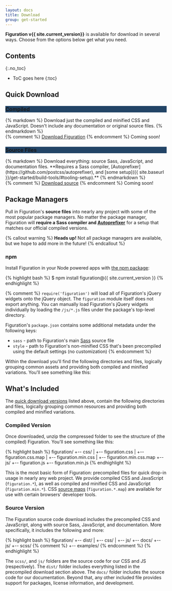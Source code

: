 ```yaml
---
layout: docs
title: Download
group: get-started
---
```


**Figuration v{{ site.current_version}}** is available for download in several ways. Choose from the options below get what you need.

## Contents
{:.no_toc}

* ToC goes here
{:toc}

## Quick Download

<div data-cfw="equalize" data-cfw-equalize-target=".card-block">
  <div class="row margin-t-2" data-cfw="equalize" data-cfw-equalize-target=".card-footer">
    <div class="col-sm-6">
      <div class="card card-download">
        <h3 class="h4 card-header card-inverse margin-b-0" style="background-color: #246;">Compiled</h3>
        <div class="card-block">
{% markdown %}
Download just the compiled and minified CSS and JavaScript. Doesn't include any documentation or original source files.
{% endmarkdown %}
        </div>
        <div class="card-footer text-sm-center">
{% comment %}
<a href="{{ site.download.dist }}" class="btn btn-outline-primary">Download Figuration</a>
{% endcomment %}
Coming soon!
        </div> <!-- /.card-footer -->
      </div> <!-- /.card -->
    </div>
    <div class="col-sm-6">
      <div class="card card-download">
        <h3 class="h4 card-header card-inverse margin-b-0" style="background-color: #246;">Source Files</h3>
        <div class="card-block">
{% markdown %}
Download everything: source Sass, JavaScript, and documentation files. **Requires a Sass compiler, [Autoprefixer](https://github.com/postcss/autoprefixer), and [some setup]({{ site.baseurl }}/get-started/build-tools/#tooling-setup).**
{% endmarkdown %}
        </div>
        <div class="card-footer text-sm-center">
{% comment %}
<a href="{{ site.download.source }}" class="btn btn-outline-primary">Download source</a>
{% endcomment %}
Coming soon!
        </div> <!-- /.card-footer -->
      </div> <!-- /.card -->
    </div>  <!-- /.col -->
  </div> <!-- /.row -->
</div>

## Package Managers

Pull in Figuration's **source files** into nearly any project with some of the most popular package managers. No matter the package manager, Figuration will **require a Sass compiler and [Autoprefixer](https://github.com/postcss/autoprefixer)** for a setup that matches our official compiled versions.

{% callout warning %}
**Heads up!** Not all package managers are available, but we hope to add more in the future!
{% endcallout %}

### npm

Install Figuration in your Node powered apps with [the npm package](https://www.npmjs.org/package/figuration):

{% highlight bash %}
$ npm install figuration@{{ site.current_version }}
{% endhighlight %}

{% comment %}
`require('figuration')` will load all of Figuration's jQuery widgets onto the jQuery object. The `figuration` module itself does not export anything. You can manually load Figuration's jQuery widgets individually by loading the `/js/*.js` files under the package's top-level directory.

Figuration's `package.json` contains some additional metadata under the following keys:

- `sass` - path to Figuration's main [Sass](http://sass-lang.com/) source file
- `style` - path to Figuration's non-minified CSS that's been precompiled using the default settings (no customization)
{% endcomment %}

Within the download you'll find the following directories and files, logically grouping common assets and providing both compiled and minified variations. You'll see something like this:

## What's Included

The [quick download versions](#quick-download) listed above, contain the following directories and files, logically grouping common resources and providing both compiled and minified variations.

### Compiled Version

Once downloaded, unzip the compressed folder to see the structure of (the compiled) Figuration. You'll see something like this:

{% highlight bash %}
figuration/
+-- css/
|   +-- figuration.css
|   +-- figuration.css.map
|   +-- figuration.min.css
|   +-- figuration.min.css.map
+-- js/
    +-- figuration.js
    +-- figuration.min.js
{% endhighlight %}

This is the most basic form of Figuration: precompiled files for quick drop-in usage in nearly any web project. We provide compiled CSS and JavaScript (`figuration.*`), as well as compiled and minified CSS and JavaScript (`figuration.min.*`). CSS <a href="https://developer.chrome.com/devtools/docs/css-preprocessors">source maps</a> (`figuration.*.map`) are available for use with certain browsers' developer tools.

### Source Version

The Figuration source code download includes the precompiled CSS and JavaScript, along with source Sass, JavaScript, and documentation. More specifically, it includes the following and more:

{% highlight bash %}
figuration/
+-- dist/
|   +-- css/
|   +-- js/
+-- docs/
+-- js/
+-- scss/
{% comment %}
    +-- examples/
{% endcomment %}
{% endhighlight %}

The `scss/`, and `js/` folders are the source code for our CSS and JS (respectively). The `dist/` folder includes everything listed in the precompiled download section above. The `docs/` folder includes the source code for our documentation. Beyond that, any other included file provides support for packages, license information, and development.
